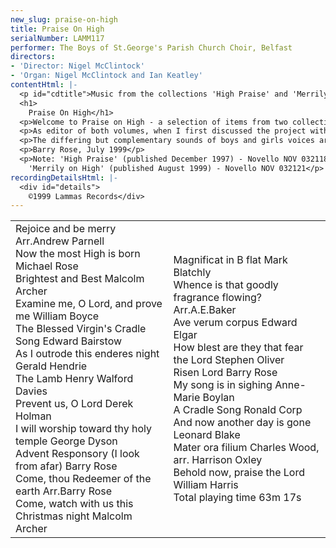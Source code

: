 ```yaml
---
new_slug: praise-on-high
title: Praise On High
serialNumber: LAMM117
performer: The Boys of St.George's Parish Church Choir, Belfast
directors:
- 'Director: Nigel McClintock'
- 'Organ: Nigel McClintock and Ian Keatley'
contentHtml: |-
  <p id="cdtitle">Music from the collections 'High Praise' and 'Merrily on High' (editor Dr. Barry Rose)</p>
  <h1>
    Praise On High</h1>
  <p>Welcome to Praise on High - a selection of items from two collections of sacred music for upper-voices, 'High Praise' and 'Merrily on High'.</p>
  <p>As editor of both volumes, when I first discussed the project with the publishers (Novello and Co), we agreed that our aim should be to make available a wide variety of music from different periods and styles to choirs of all standards - from school and community choirs to parish churches and cathedrals - and we hope that this recording may introduce you to some pieces that you would like your choir to sing.</p>
  <p>The differing but complementary sounds of boys and girls voices are represented in these 22 tracks, and we were delighted that the boys of St. George's Parish Church choir, Belfast, and the Armagh Girl Singers accepted our invitation to make this recording. We were also fortunate to be able to record in the inspiring spaces and gracious acoustic of St.Patrick's Roman Catholic Cathedral, Armagh, and for this, special thanks are due to the Administrator, Fr. Richard Naughton, as well as to the cathedral organist, George Minne, for his unfailing courtesy and assistance.</p>
  <p>Barry Rose, July 1999</p>
  <p>Note: 'High Praise' (published December 1997) - Novello NOV 032118<br>
    'Merrily on High' (published August 1999) - Novello NOV 032121</p>
recordingDetailsHtml: |-
  <div id="details">
    ©1999 Lammas Records</div>
---
```


<table class="tracktable">
  <tbody>
    <tr>
      <td class="column1">
        Rejoice and be merry <span class="composer">Arr.Andrew Parnell</span><br>
        Now the most High is born <span class="composer">Michael Rose</span><br>
        Brightest and Best <span class="composer">Malcolm Archer</span><br>
        Examine me, O Lord, and prove me <span class="composer">William Boyce</span><br>
        The Blessed Virgin's Cradle Song<span class="composer"> Edward Bairstow </span><br>
        As I outrode this enderes night <span class="composer">Gerald Hendrie</span><br>
        The Lamb <span class="composer">Henry Walford Davies </span><br>
        Prevent us, O Lord <span class="composer">Derek Holman </span><br>
        I will worship toward thy holy temple <span class="composer">George Dyson</span><br>
        Advent Responsory (I look from afar) <span class="composer">Barry Rose</span><br>
        Come, thou Redeemer of the earth <span class="composer">Arr.Barry Rose</span><br>
        Come, watch with us this Christmas night <span class="composer">Malcolm Archer </span>
      </td>
      <td class="column2">
        Magnificat in B flat <span class="composer">Mark Blatchly </span><br>
        Whence is that goodly fragrance flowing? <span class="composer"> Arr.A.E.Baker </span><br>
        Ave verum corpus <span class="composer">Edward Elgar</span><br>
        How blest are they that fear the Lord <span class="composer">Stephen Oliver </span><br>
        Risen Lord <span class="composer">Barry Rose</span><br>
        My song is in sighing <span class="composer">Anne-Marie Boylan</span><br>
        A Cradle Song <span class="composer">Ronald Corp</span><br>
        And now another day is gone <span class="composer">Leonard Blake</span><br>
        Mater ora filium <span class="composer">Charles Wood, arr. Harrison Oxley</span><br>
        Behold now, praise the Lord <span class="composer">William Harris</span><br>
        <span id="playingtime">Total playing time 63m 17s</span>
      </td>
    </tr>
  </tbody>
</table>

